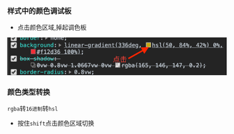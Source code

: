 ### 样式中的颜色调试板

- 点击颜色区域,掉起调色板

![color](https://raw.githubusercontent.com/13916253446/assets/master/public/%E5%B1%8F%E5%B9%95%E5%BF%AB%E7%85%A7%202019-10-12%20%E4%B8%8A%E5%8D%8811.r4hq8ep8je.50.55%20(1).png)

### 颜色类型转换

`rgba`转`16进制`转`hsl`

- 按住`shift`点击颜色区域切换
